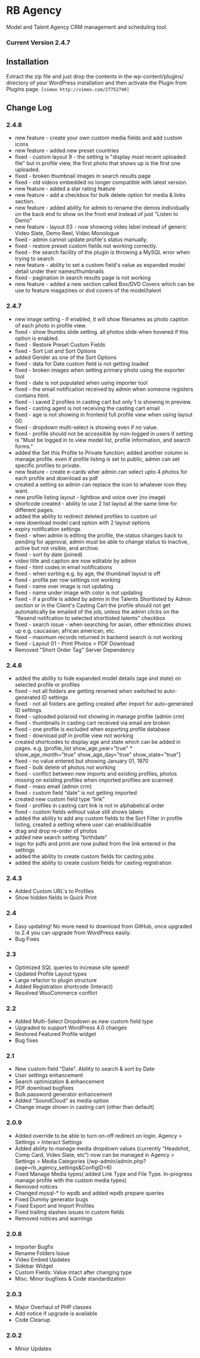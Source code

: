 # RB Agency
Model and Talent Agency CRM management and scheduling tool.

### Current Version 2.4.7

## Installation

Extract the zip file and just drop the contents in the wp-content/plugins/ directory of your WordPress installation and then activate the Plugin from Plugins page. `[vimeo http://vimeo.com/27752740]`


## Change Log

### 2.4.8
* new feature - create your own custom media fields and add custom icons
* new feature - added new preset countries
* fixed - custom layout 9 - the setting is "display most recent uploaded file" but in profile view, the first photo that shows up is the first one uploaded.
* fixed - broken thumbnail images in search results page
* fixed - old videos embedded no longer compatible with latest version.
* new feature - added a star rating feature
* new feature - add a checkbox for bulk delete option for media & links section.
* new feature - added ability for admin to rename the demos individually on the back end to show on the front end instead of just "Listen to Demo"
* new feature - layout 03 - now showong video label instead of generic Video Slate, Demo Reel, Video Monologue
* fixed - admin cannot update profile's status manually.
* fixed - restore preset custom fields not working correctly.
* fixed - the search facility of the plugin is throwing a MySQL error when trying to search
* new feature - ability to set a custom field's value as expanded model detail under their names/thumbnails
* fixed - pagination in search results page is not working
* new feature - added a new section called Box/DVD Covers which can be use to feature magazines or dvd covers of the model/talent

### 2.4.7
* new image setting - if enabled, it will show filenames as photo caption of each photo in profile view.
* fixed - show thumbs slide setting. all photos slide when hovered if this option is enabled.
* fixed - Restore Preset Custom Fields
* fixed - Sort List and Sort Options
* added Gender as one of the Sort Options
* fixed - data for Date custom field is not getting loaded
* fixed - broken images when setting primary photo using the exporter tool
* fixed - date is not populated when using importer tool
* fixed - the email notification received by admin when someone registers contains html.
* fixed - i saved 2 profiles in casting  cart but only 1 is showing in preview.
* fixed - casting agent is not receiving the casting cart email
* fixed - age is not showing in frontend full profile view when using layout 00.
* fixed - dropdown multi-select is showing even if no value.
* fixed - profile should not be accessible by non-logged in users if setting is "Must be logged in to view model list, profile information, and search forms."
* added the Set this Profile to Private function; added another column in manage profile. even if profile listing is set to public, admin can set specific profiles to private.
* new feature - create e-cards wher admin can select upto 4 photos for each profile  and download as pdf
* created a setting so admin can replace the icon to whatever icon they want.
* new profile listing layout - lightbox and voice over (no image)
* shortcode created - ability to use 2 list layout at the same time for different pages.
* added the ability to redirect deleted profiles to custom url
* new download model card option with 2 layout options
* expiry notification settings
* fixed - when admin is editing the profile, the status changes back to pending for approval, admin must be able to change status to inactive, active but not visible, and archive.
* fixed - sort by date (joined)
* video title and caption are now editable by admin
* fixed - html codes in email notifications
* fixed - when sorting e.g. by age, the thumbnail layout is off
* fixed - profile per row settings not working
* fixed - name over image is not updating
* fixed - name under image with color is not updating
* fixed - if a profile is added by admin in the Talents Shortlisted by Admin section or in the Client's Casting Cart the profile should not get automatically be emailed of the job, unless the admin clicks on the “Resend notifcation to selected shortlisted talents” checkbox
* fixed - search issue - when searching for asian, other ethnicities shows up e.g. caucasian, african american, etc.
* fixed - maximum records returned in backend search is not working
* fixed - Layout 01 - Print Photos > PDF Download
* Removed "Short Order Tag" Server Dependency

### 2.4.6
* added the ability to hide expanded model details (age and state) on selected profile or profiles
* fixed - not all folders are getting renamed when switched to auto-generated ID settings
* fixed - not all folders are getting created after import for auto-generated ID settings
* fixed - uploaded polaroid not showing in manage profile (admin crm)
* fixed - thumbnails in casting cart received via email are broken
* fixed - one profile is excluded when exporting profile database
* fixed - download pdf in profile view not working
* created shortcodes to display age and state which can be added in pages. e.g. [profile_list show_age_year="true" * show_age_month="true" show_age_day="true" show_state="true"]
* fixed - no value entered but showing January 01, 1970
* fixed - bulk delete of photos not working
* fixed - conflict between new imports and existing profiles, photos missing on existing profiles when imported profiles are scanned
* fixed - mass email (admin crm)
* fixed - custom field “date” is not getting imported
* created new custom field type “link”
* fixed - profiles in casting cart link is not in alphabetical order
* fixed - custom fields without value still shows labels
* added the ability to add any custom fields to the Sort Filter in profile listing, created a setting where user can enable/disable
* drag and drop re-order of photos
* added new search setting “birthdate”
* logo for pdfs and print are now pulled from the link entered in the settings
* added the ability to create custom fields for casting jobs
* added the ability to create custom fields for casting registration

### 2.4.3
* Added Custom URL's to Profiles
* Show hidden fields in Quick Print

### 2.4
* Easy updating!  No more need to download from GitHub, once upgraded to 2.4 you can upgrade from WordPress easily.
* Bug Fixes

### 2.3
* Optimized SQL queries to increase site speed!
* Updated Profile Layout types
* Large refactor to plugin structure
* Added Registration shortcode (Interact)
* Resolved WooCommerce conflict

### 2.2
* Added Multi-Select Dropdown as new custom field type
* Upgraded to support WordPress 4.0 changes
* Restored Featured Profile widget
* Bug fixes


### 2.1
* New custom field "Date".  Ability to search & sort by Date
* User settings enhancement
* Search optimization & enhancement
* PDF download bugfixes
* Bulk password generator enhancement
* Added "SoundCloud" as media option
* Change image shown in casting cart (other than default)


### 2.0.9
* Added override to be able to turn on-off redirect on login.  Agency > Settings > Interact Settings
* Added ability to manage media dropdown values (currently “Headshot, Comp Card, Video Slate, etc”) now can be managed in Agency > Settings > Media Categories (/wp-admin/admin.php?page=rb_agency_settings&ConfigID=6)
* Fixed Manage Media types( added Link Type and File Type. In-progress manage profile with the custom media types)
* Removed notices
* Changed mysql-* to wpdb and added wpdb prepare queries
* Fixed Dummy generator bugs
* Fixed Export and Import Profiles
* Fixed trailing slashes issues in custom fields
* Removed notices and warnings

### 2.0.8
* Importer Bugfix
* Rename Folders Issue
* Video Embed Updates
* Sidebar Widget
* Custom Fields: Value intact after changing type
* Misc. Minor bugfixes & Code standardization

### 2.0.3
* Major Overhaul of PHP classes
* Add notice if upgrade is available
* Code Cleanup

### 2.0.2
* Minor Updates
